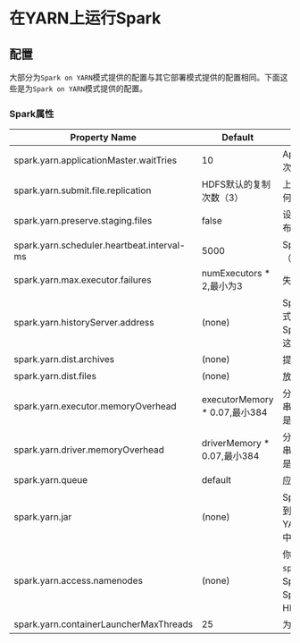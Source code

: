 # 在YARN上运行Spark

## 配置

大部分为`Spark on YARN`模式提供的配置与其它部署模式提供的配置相同。下面这些是为`Spark on YARN`模式提供的配置。

### Spark属性

Property Name | Default | Meaning
--- | --- | ---
spark.yarn.applicationMaster.waitTries | 10 | ApplicationMaster等待Spark master的次数以及SparkContext初始化尝试的次数
spark.yarn.submit.file.replication | HDFS默认的复制次数（3） | 上传到HDFS的文件的HDFS复制水平。这些文件包括Spark jar、app jar以及任何分布式缓存文件/档案
spark.yarn.preserve.staging.files | false | 设置为true，则在作业结束时保留阶段性文件（Spark jar、app jar以及任何分布式缓存文件）而不是删除它们
spark.yarn.scheduler.heartbeat.interval-ms | 5000 | Spark application master给YARN ResourceManager发送心跳的时间间隔（ms）
spark.yarn.max.executor.failures | numExecutors * 2,最小为3 | 失败应用程序之前最大的执行失败数
spark.yarn.historyServer.address | (none) | Spark历史服务器（如host.com:18080）的地址。这个地址不应该包含一个模式（http://）。默认情况下没有设置值，这是因为该选项是一个可选选项。当Spark应用程序完成从ResourceManager UI到Spark历史服务器UI的连接时，这个地址从YARN ResourceManager得到
spark.yarn.dist.archives | (none) | 提取逗号分隔的档案列表到每个执行器的工作目录
spark.yarn.dist.files | (none) | 放置逗号分隔的文件列表到每个执行器的工作目录
spark.yarn.executor.memoryOverhead | executorMemory * 0.07,最小384 | 分配给每个执行器的堆内存大小（以MB为单位）。它是VM开销、interned字符串或者其它本地开销占用的内存。这往往随着执行器大小而增长。（典型情况下是6%-10%）
spark.yarn.driver.memoryOverhead | driverMemory * 0.07,最小384 | 分配给每个driver的堆内存大小（以MB为单位）。它是VM开销、interned字符串或者其它本地开销占用的内存。这往往随着执行器大小而增长。（典型情况下是6%-10%）
spark.yarn.queue | default | 应用程序被提交到的YARN队列的名称
spark.yarn.jar | (none) | Spark jar文件的位置，覆盖默认的位置。默认情况下，Spark on YARN将会用到本地安装的Spark jar。但是Spark jar也可以HDFS中的一个公共位置。这允许YARN缓存它到节点上，而不用在每次运行应用程序时都需要分配。指向HDFS中的jar包，可以这个参数为"hdfs:///some/path"
spark.yarn.access.namenodes | (none) | 你的Spark应用程序访问的HDFS namenode列表。例如，`spark.yarn.access.namenodes=hdfs://nn1.com:8032,hdfs://nn2.com:8032`，Spark应用程序必须访问namenode列表，Kerberos必须正确配置来访问它们。Spark获得namenode的安全令牌，这样Spark应用程序就能够访问这些远程的HDFS集群。
spark.yarn.containerLauncherMaxThreads | 25 | 为了启动执行者容器，应用程序master用到的最大线程数


